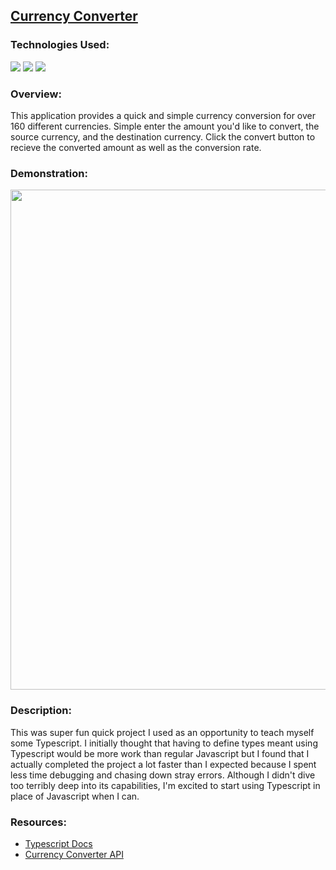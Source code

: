 ## [Currency Converter](https://simple-ts-converter.netlify.app/)

### Technologies Used:
<img src="https://img.shields.io/badge/TypeScript-007ACC?style=for-the-badge&logo=typescript&logoColor=white" />
<img src="https://img.shields.io/badge/react-%2320232a.svg?style=for-the-badge&logo=react&logoColor=%2361DAFB"/>
<img src="https://img.shields.io/badge/SASS-hotpink.svg?style=for-the-badge&logo=SASS&logoColor=white"/>


### Overview:
This application provides a quick and simple currency conversion for over 160 different currencies. Simple enter the amount you'd like to convert, the source currency, and the destination currency. Click the convert button to recieve the converted amount as well as the conversion rate.

### Demonstration:
<img src="https://user-images.githubusercontent.com/82983696/172951409-5e4b8955-d419-413f-b7ef-8f35fcb437c6.gif" width="800" />

### Description:
This was super fun quick project I used as an opportunity to teach myself some Typescript. I initially thought that having to define types meant using Typescript would be more work than regular Javascript but I found that I actually completed the project a lot faster than I expected because I spent less time debugging and chasing down stray errors.
Although I didn't dive too terribly deep into its capabilities, I'm excited to start using Typescript in place of Javascript when I can.

### Resources:
- [Typescript Docs](https://www.typescriptlang.org/)
- [Currency Converter API](https://rapidapi.com/natkapral/api/currency-converter5/)
